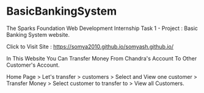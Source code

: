 # BasicBankingSystem

The Sparks Foundation Web Development Internship Task 1 - Project : Basic Banking System website.

Click to Visit Site : https://somya2010.github.io/somyash.github.io/

In This Website You Can Transfer Money From Chandra's Account To Other Customer's Account.
 
Home Page > Let's transfer > customers > Select and View one customer > Transfer Money > Select customer to transfer to > View all Customers.
